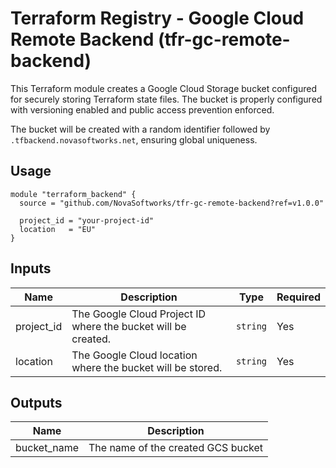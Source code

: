 # Terraform Registry - Google Cloud Remote Backend (tfr-gc-remote-backend)

This Terraform module creates a Google Cloud Storage bucket configured for securely storing Terraform state files. The bucket is properly configured with versioning enabled and public access prevention enforced.

The bucket will be created with a random identifier followed by `.tfbackend.novasoftworks.net`, ensuring global uniqueness.

## Usage

```hcl
module "terraform_backend" {
  source = "github.com/NovaSoftworks/tfr-gc-remote-backend?ref=v1.0.0"
  
  project_id = "your-project-id"
  location   = "EU"
}
```

## Inputs

| Name | Description | Type | Required |
|------|-------------|------|----------|
| project_id | The Google Cloud Project ID where the bucket will be created. | `string` | Yes |
| location | The Google Cloud location where the bucket will be stored. | `string` | Yes |

## Outputs

| Name | Description |
|------|-------------|
| bucket_name | The name of the created GCS bucket |

